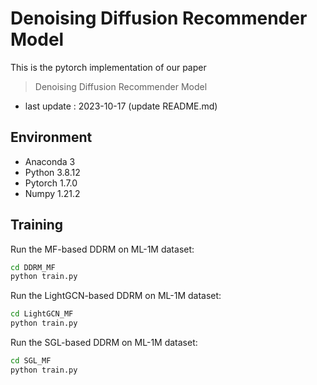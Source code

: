 # Denoising Diffusion Recommender Model
This is the pytorch implementation of our paper
> Denoising Diffusion Recommender Model
- last update : 2023-10-17 (update README.md)

## Environment
- Anaconda 3
- Python 3.8.12
- Pytorch 1.7.0
- Numpy 1.21.2

## Training
Run the MF-based DDRM on ML-1M dataset:
```bash
cd DDRM_MF
python train.py
```

Run the LightGCN-based DDRM on ML-1M dataset:
```bash
cd LightGCN_MF
python train.py
```

Run the SGL-based DDRM on ML-1M dataset:
```bash
cd SGL_MF
python train.py
```